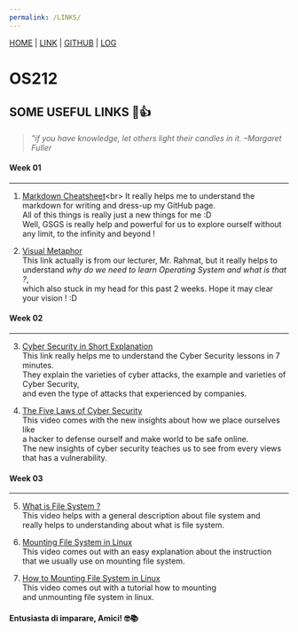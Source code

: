```yaml
---
permalink: /LINKS/
---  
```


[HOME](https://alyazharr.github.io/os212/) | [LINK](.) | [GITHUB](https://github.com/alyazharr) | [LOG](https://alyazharr.github.io/os212/TXT/mylog.txt)  
# OS212  

## SOME USEFUL LINKS 🔗👍  

> _"if you have knowledge, let others light their candles in it. –Margaret Fuller_  
  
#### Week 01  
---  
1. [Markdown Cheatsheet](https://docs.microsoft.com/en-us/azure/devops/project/wiki/markdown-guidance?view=azure-devops#:~:text=a%20new%20paragraph.-,In%20a%20Markdown%20file%20or%20widget%2C%20enter%20two%20spaces%20before,break%2C%20and%20then%20select%20Enter.)<br>
It really helps me to understand the markdown for writing and dress-up my GitHub page.   
All of this things is really just a new things for me :D   
Well, GSGS is really help and powerful for us to explore ourself without any limit, to the infinity and beyond !  
    
2. [Visual Metaphor](https://www.youtube.com/playlist?list=PLqoiDr4YpRdm_nzFhCDuj74P8ul5z7SdO)  
This link actually is from our lecturer, Mr. Rahmat, but it really helps to understand *why do we need to learn Operating System and what is that ?*,  
which also stuck in my head for this past 2 weeks. Hope it may clear your vision ! :D  
  
#### Week 02  
---  
3. [Cyber Security in Short Explanation](https://youtu.be/inWWhr5tnEA)  
This link really helps me to understand the Cyber Security lessons in 7 minutes.  
They explain the varieties of cyber attacks, the example and varieties of Cyber Security,  
and even the type of attacks that experienced by companies.    

4. [The Five Laws of Cyber Security](https://youtu.be/_nVq7f26-Uo)  
This video comes with the new insights about how we place ourselves like  
a hacker to defense ourself and make world to be safe online.  
The new insights of cyber security teaches us to see from every views that has a vulnerability.  
  
#### Week 03  
---  
5. [What is File System ?](https://youtu.be/KN8YgJnShPM)  
This video helps with a general description about file system and  
really helps to understanding about what is file system.  
  
6. [Mounting File System in Linux](https://youtu.be/A8ITr5ZpzvA)  
This video comes out with an easy explanation about the instruction  
that we usually use on mounting file system.  

7. [How to Mounting File System in Linux](https://youtu.be/ssdFIWbVKZ4)  
This video comes out with a tutorial how to mounting  
and unmounting file system in linux.

 
#### Entusiasta di imparare, Amici! 🤓📚
